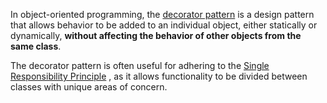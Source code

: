 In object-oriented programming, the [decorator pattern](https://en.wikipedia.org/wiki/Decorator_pattern) is a design pattern that allows behavior to be added to an individual object, either statically or dynamically, **without affecting the behavior of other objects from the same class**. 

The decorator pattern is often useful for adhering to the [Single Responsibility Principle](https://en.wikipedia.org/wiki/Single_responsibility_principle) , as it allows functionality to be divided between classes with unique areas of concern.
